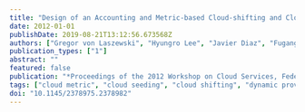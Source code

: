 ```yaml
---
title: "Design of an Accounting and Metric-based Cloud-shifting and Cloud-seeding Framework for Federated Clouds and Bare-metal Environments"
date: 2012-01-01
publishDate: 2019-08-21T13:12:56.673568Z
authors: ["Gregor von Laszewski", "Hyungro Lee", "Javier Diaz", "Fugang Wang", "Koji Tanaka", "Shubhada Karavinkoppa", "Geoffrey C. Fox", "Tom Furlani"]
publication_types: ["1"]
abstract: ""
featured: false
publication: "*Proceedings of the 2012 Workshop on Cloud Services, Federation, and the 8th Open Cirrus Summit*"
tags: ["cloud metric", "cloud seeding", "cloud shifting", "dynamic provisioning", "federated clouds", "futuregrid", "rain"]
doi: "10.1145/2378975.2378982"
---
```


